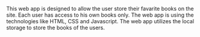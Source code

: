 This web app is designed  to allow the user store their favarite books on the site. Each user has access to his own books only. The web app is using the technologies like HTML, CSS and Javascript.
The web app utilizes the local storage to store the books of the users. 
